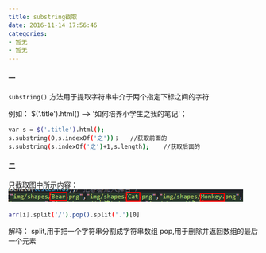 ```yaml
---
title: substring截取
date: 2016-11-14 17:56:46
categories:
- 暂无
- 暂无
---
```


#### 一

`substring()` 方法用于提取字符串中介于两个指定下标之间的字符

例如： $('.title').html() --> '如何培养小学生之我的笔记'；

<!--more-->

```bash
var s = $('.title').html();
s.substring(0,s.indexOf('之'))；   //获取前面的
s.substring(s.indexOf('之')+1,s.length);    //获取后面的﻿​

```


#### 二

只截取图中所示内容：
![](/assets/qita/1.png)

```bash
arr[i].split('/').pop().split('.')[0]
```

解释：
split,用于把一个字符串分割成字符串数组
pop,用于删除并返回数组的最后一个元素
